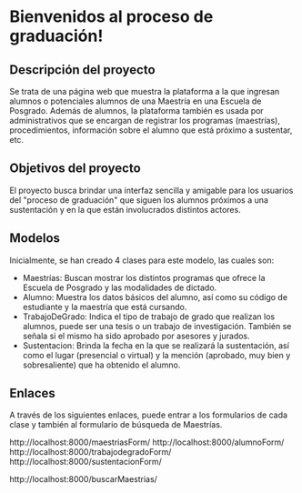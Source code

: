 # Bienvenidos al proceso de graduación!

## Descripción del proyecto
Se trata de una página web que muestra la plataforma a la que ingresan alumnos o potenciales alumnos de una Maestría en una Escuela de Posgrado.
Además de alumnos, la plataforma también es usada por administrativos que se encargan de registrar los programas (maestrías), procedimientos, información sobre el alumno que está próximo a sustentar, etc.

## Objetivos del proyecto
El proyecto busca brindar una interfaz sencilla y amigable para los usuarios del "proceso de graduación" que siguen los alumnos próximos a una sustentación y en la que están involucrados distintos actores.

## Modelos
Inicialmente, se han creado 4 clases para este modelo, las cuales son:

- Maestrías: Buscan mostrar los distintos programas que ofrece la Escuela de Posgrado y las modalidades de dictado.
- Alumno: Muestra los datos básicos del alumno, así como su código de estudiante y la maestría que está cursando.
- TrabajoDeGrado: Indica el tipo de trabajo de grado que realizan los alumnos, puede ser una tesis o un trabajo de investigación. También se señala si el mismo ha sido aprobado por asesores y jurados.
- Sustentacion: Brinda la fecha en la que se realizará la sustentación, así como el lugar (presencial o virtual) y la mención (aprobado, muy bien y sobresaliente) que ha obtenido el alumno.


## Enlaces

A través de los siguientes enlaces, puede entrar a los formularios de cada clase y también al formulario de búsqueda de Maestrías.

http://localhost:8000/maestriasForm/
http://localhost:8000/alumnoForm/
http://localhost:8000/trabajodegradoForm/
http://localhost:8000/sustentacionForm/

http://localhost:8000/buscarMaestrias/



